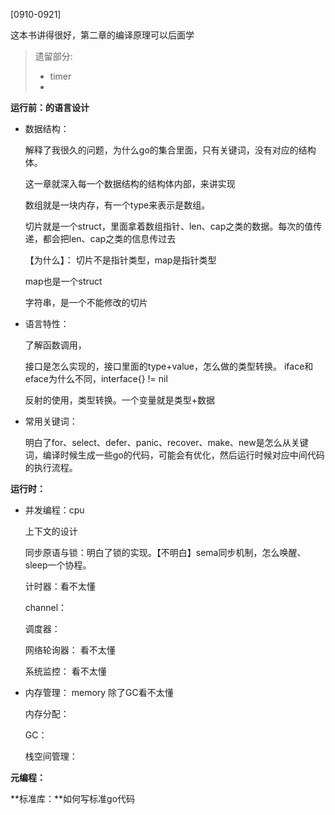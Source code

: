 

[0910-0921]

这本书讲得很好，第二章的编译原理可以后面学

> 遗留部分:
>
> - timer
> - 



**运行前：的语言设计**

- 数据结构：

  解释了我很久的问题，为什么go的集合里面，只有关键词，没有对应的结构体。

  这一章就深入每一个数据结构的结构体内部，来讲实现

  数组就是一块内存，有一个type来表示是数组。

  切片就是一个struct，里面拿着数组指针、len、cap之类的数据。每次的值传递，都会把len、cap之类的信息传过去

  【为什么】： 切片不是指针类型，map是指针类型

  map也是一个struct

  字符串，是一个不能修改的切片

- 语言特性：

  了解函数调用，

  接口是怎么实现的，接口里面的type+value，怎么做的类型转换。 iface和eface为什么不同，interface{} != nil

  反射的使用，类型转换。一个变量就是类型+数据

- 常用关键词：

  明白了for、select、defer、panic、recover、make、new是怎么从关键词，编译时候生成一些go的代码，可能会有优化，然后运行时候对应中间代码的执行流程。

**运行时：**

- 并发编程：cpu

  上下文的设计

  同步原语与锁：明白了锁的实现。【不明白】sema同步机制，怎么唤醒、sleep一个协程。

  计时器：看不太懂

  channel：

  调度器：

  网络轮询器： 看不太懂

  系统监控： 看不太懂

- 内存管理： memory 除了GC看不太懂

  内存分配：

  GC：

  栈空间管理：

  

**元编程：**



**标准库：**如何写标准go代码



